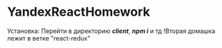 # YandexReactHomework
Установка:
Перейти в директорию ***client***, ***npm i*** и тд
!Вторая домашка лежит в ветке "react-redux"
